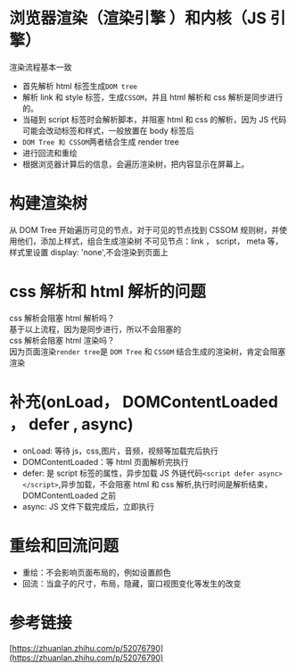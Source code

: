 # 浏览器渲染（渲染引擎 ）和内核（JS 引擎）

渲染流程基本一致</br>

- 首先解析 html 标签生成`DOM tree`
- 解析 link 和 style 标签，生成`CSSOM`，并且 html 解析和 css 解析是同步进行的。
- 当碰到 script 标签时会解析脚本，并阻塞 html 和 css 的解析，因为 JS 代码可能会改动标签和样式，一般放置在 body 标签后
- `DOM Tree 和 CSSOM`两者结合生成 render tree
- 进行回流和重绘
- 根据浏览器计算后的信息，会遍历渲染树，把内容显示在屏幕上。</br>

# 构建渲染树

从 DOM Tree 开始遍历可见的节点，对于可见的节点找到 CSSOM 规则树，并使用他们，添加上样式，组合生成渲染树
不可见节点：link ， script， meta 等，样式里设置 display: 'none',不会渲染到页面上

# css 解析和 html 解析的问题

css 解析会阻塞 html 解析吗？</br>
基于以上流程，因为是同步进行，所以不会阻塞的</br>
css 解析会阻塞 html 渲染吗？</br>
因为页面渲染`render tree`是 `DOM Tree` 和 `CSSOM` 结合生成的渲染树，肯定会阻塞渲染

# 补充(onLoad， DOMContentLoaded ， defer , async)

- onLoad: 等待 js，css,图片，音频，视频等加载完后执行
- DOMContentLoaded：等 html 页面解析完执行
- defer: 是 script 标签的属性，异步加载 JS 外链代码`<script defer async></script>`,异步加载，不会阻塞 html 和 css 解析,执行时间是解析结束，DOMContentLoaded 之前
- async: JS 文件下载完成后，立即执行

# 重绘和回流问题

- 重绘：不会影响页面布局的，例如设置颜色
- 回流：当盒子的尺寸，布局，隐藏，窗口视图变化等发生的改变

# 参考链接

[https://zhuanlan.zhihu.com/p/52076790](https://zhuanlan.zhihu.com/p/52076790)
